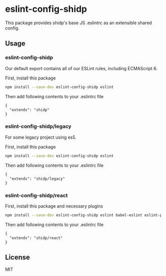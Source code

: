 # eslint-config-shidp

This package provides shidp's base JS .eslintrc as an extensible shared config.

## Usage

### eslint-config-shidp

Our default export contains all of our ESLint rules, including ECMAScript 6.

First, install this package
```sh
npm install --save-dev eslint-config-shidp eslint
```
Then add following contents to your .eslintrc file
```
{
  "extends": "shidp"
}
```

### eslint-config-shidp/legacy

For some legacy project using es5.

First, install this package
```sh
npm install --save-dev eslint-config-shidp eslint
```
Then add following contents to your .eslintrc file
```
{
  "extends": "shidp/legacy"
}
```

### eslint-config-shidp/react
First, install this package and necessary plugins
```sh
npm install --save-dev eslint-config-shidp eslint babel-eslint eslint-plugin-react eslint-plugin-import eslint-plugin-jsx-a11y
```
Then add following contents to your .eslintrc file
```
{
  "extends": "shidp/react"
}
```

## License
MIT
